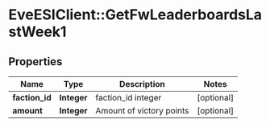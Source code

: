 # EveESIClient::GetFwLeaderboardsLastWeek1

## Properties
Name | Type | Description | Notes
------------ | ------------- | ------------- | -------------
**faction_id** | **Integer** | faction_id integer | [optional] 
**amount** | **Integer** | Amount of victory points | [optional] 



